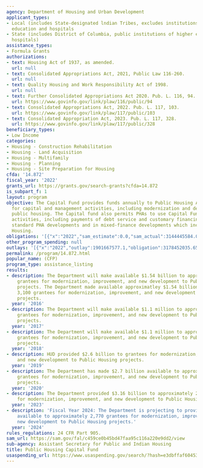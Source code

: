 ```yaml
---
agency: Department of Housing and Urban Development
applicant_types:
- Local (includes State-designated lndian Tribes, excludes institutions of higher
  education and hospitals
- State (includes District of Columbia, public institutions of higher education and
  hospitals)
assistance_types:
- Formula Grants
authorizations:
- text: Housing Act of 1937, as amended.
  url: null
- text: Consolidated Appropriations Act, 2021, Public Law 116-260.
  url: null
- text: Quality Housing and Work Responsibility Act of 1998.
  url: null
- text: Further Consolidated Appropriations Act 2020. Pub. L. 116, 94.
  url: https://www.govinfo.gov/link/plaw/116/public/94
- text: Consolidated Appropriations Act, 2022. Pub. L. 117, 103.
  url: https://www.govinfo.gov/link/plaw/117/public/103
- text: Consolidated Appropriation Act, 2023. Pub. L. 117, 328.
  url: https://www.govinfo.gov/link/plaw/117/public/328
beneficiary_types:
- Low Income
categories:
- Housing - Construction Rehabilitation
- Housing - Land Acquisition
- Housing - Multifamily
- Housing - Planning
- Housing - Site Preparation for Housing
cfda: '14.872'
fiscal_year: '2022'
grants_url: https://grants.gov/search-grants?cfda=14.872
is_subpart_f: 1
layout: program
objective: The Capital Fund provides funds annually to Public Housing Agencies (PHAs)
  for capital and management activities, including modernization and development of
  public housing. The Capital fund also permits PHAs to use Capital Funds for financing
  activities, including payments of debt service and customary financing costs, in
  standard PHA developments and in mixed-finance developments which include Public
  Housing.
obligations: '[{"x":"2022","sam_estimate":0.0,"sam_actual":3144445584.0,"usa_spending_actual":3164908804.94},{"x":"2023","sam_estimate":3172000000.0,"sam_actual":0.0,"usa_spending_actual":3441762471.69},{"x":"2024","sam_estimate":3173000000.0,"sam_actual":0.0,"usa_spending_actual":3263394365.17}]'
other_program_spending: null
outlays: '[{"x":"2022","outlay":1901667577.1,"obligation":3178452035.65},{"x":"2023","outlay":1060760066.37,"obligation":3426993672.06},{"x":"2024","outlay":351826845.84,"obligation":3269739777.18}]'
permalink: /program/14.872.html
popular_name: (CFP)
program_type: assistance_listing
results:
- description: The Department will make available $1.54 billion to approximately 3,100
    grantees for modernization, improvement, and new development to Public Housing
    projects. The Department made available approximatley $1.54 billion to approximately
    3,100 grantees for modernization, improvement, and new development to Public Housing
    projects.
  year: '2016'
- description: The Department will make available $1.1 million to approximately 3,100
    grantees for modernization, improvement, and new development to Public Housing
    projects.
  year: '2017'
- description: The Department will make available $1.1 million to approximately 3,100
    grantees for modernization, improvement, and new development to Public Housing
    projects.
  year: '2018'
- description: HUD provided $2.6 billion to grantees for modernization, improvement,
    and new development to Public Housing projects.
  year: '2019'
- description: The Department has made $2.7 billion available to approximately 2,900
    grantees for modernization, improvement, and new development to Public Housing
    projects.
  year: '2020'
- description: The Department provided $3.16 billion to approximately 2,770 grantees
    for modernization, improvement, and new development to Public Housing projects.
  year: '2023'
- description: 'Fiscal Year 2024: The Department is projecting to provide $3.225 billion
    available to approximately 2,770 grantees for modernization, improvement, and
    new development to Public Housing projects.'
  year: '2024'
rules_regulations: 24 CFR Part 905.
sam_url: https://sam.gov/fal/c459ce0b45bd47faa95c116a220e9dd2/view
sub-agency: Assistant Secretary for Public and Indian Housing
title: Public Housing Capital Fund
usaspending_url: https://www.usaspending.gov/search/?hash=e3dbffaf60453a0e02f2049755c084d5
---
```

